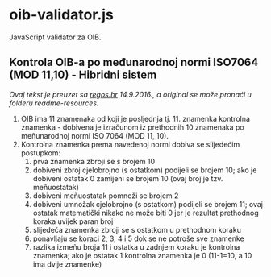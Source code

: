 # oib-validator.js
JavaScript validator za OIB.

## Kontrola OIB-a po međunarodnoj normi ISO7064 (MOD 11,10) - Hibridni sistem
*Ovaj tekst je preuzet sa [regos.hr](http://www.regos.hr/UserDocsImages/KONTROLA%20OIB-a.pdf) 14.9.2016., a original se može pronaći u folderu readme-resources.*

 1. OIB ima 11 znamenaka od koji je posljednja tj. 11. znamenka kontrolna znamenka - dobivena je izračunom iz prethodnih 10 znamenaka po meñunarodnoj normi ISO 7064 (MOD 11, 10).
 2. Kontrolna znamenka prema navedenoj normi dobiva se slijedećim postupkom:
    1. prva znamenka zbroji se s brojem 10
    2. dobiveni zbroj cjelobrojno (s ostatkom) podijeli se brojem 10; ako je dobiveni ostatak 0 zamijeni se brojem 10 (ovaj broj je tzv. meñuostatak)
    3. dobiveni meñuostatak pomnoži se brojem 2
    4. dobiveni umnožak cjelobrojno (s ostatkom) podijeli se brojem 11; ovaj ostatak matematički nikako ne može biti 0 jer je rezultat prethodnog koraka uvijek paran broj
    5. slijedeća znamenka zbroji se s ostatkom u prethodnom koraku
    6. ponavljaju se koraci 2, 3, 4 i 5 dok se ne potroše sve znamenke
    7. razlika izmeñu broja 11 i ostatka u zadnjem koraku je kontrolna znamenka; ako je ostatak 1 kontrolna znamenka je 0 (11-1=10, a 10 ima dvije znamenke)


